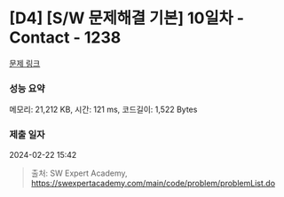 # [D4] [S/W 문제해결 기본] 10일차 - Contact - 1238 

[문제 링크](https://swexpertacademy.com/main/code/problem/problemDetail.do?contestProbId=AV15B1cKAKwCFAYD) 

### 성능 요약

메모리: 21,212 KB, 시간: 121 ms, 코드길이: 1,522 Bytes

### 제출 일자

2024-02-22 15:42



> 출처: SW Expert Academy, https://swexpertacademy.com/main/code/problem/problemList.do
